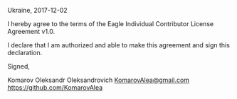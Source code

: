 Ukraine, 2017-12-02

I hereby agree to the terms of the Eagle Individual Contributor License
Agreement v1.0.

I declare that I am authorized and able to make this agreement and sign this
declaration.

Signed,

Komarov Oleksandr Oleksandrovich  KomarovAlea@gmail.com https://github.com/KomarovAlea
